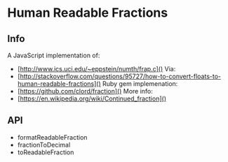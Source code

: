 # Human Readable Fractions

## Info
A JavaScript implementation of:
+ [http://www.ics.uci.edu/~eppstein/numth/frap.c]()
Via:
+ [http://stackoverflow.com/questions/95727/how-to-convert-floats-to-human-readable-fractions]()
Ruby gem implemenation:
+ [https://github.com/clord/fraction]()
More info:
+ [https://en.wikipedia.org/wiki/Continued_fraction]()

## API
+ formatReadableFraction
+ fractionToDecimal
+ toReadableFraction

